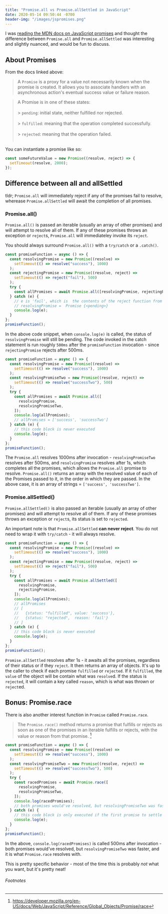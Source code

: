 ```yaml
---
title: "Promise.all vs Promise.allSettled in JavaScript"
date: 2020-05-14 09:50:44 -0700
header-img: "/images/jspromises.png"
---
```


I was [reading the MDN docs on JavaScript promises](https://developer.mozilla.org/en-US/docs/Web/JavaScript/Reference/Global_Objects/Promise) and thought the difference between `Promise.all` and `Promise.allSettled` was interesting and slightly nuanced, and would be fun to discuss.

## About Promises

From the docs linked above:

> A `Promise` is a proxy for a value not necessarily known when the promise is created. It allows you to associate handlers with an asynchronous action's eventual success value or failure reason.

> A Promise is in one of these states:<br><br> > `pending`: initial state, neither fulfilled nor rejected.<br><br> > `fulfilled`: meaning that the operation completed successfully.<br><br> > `rejected`: meaning that the operation failed.<br><br>

You can instantiate a promise like so:

```js
const someFutureValue = new Promise((resolve, reject) => {
  setTimeout(resolve, 2000);
});
```

## Difference between all and allSettled

tldr; `Promise.all` will immediately reject if any of the promises fail to resolve, wherease `Promise.allSettled` will await the completion of all promises.

### Promise.all()

`Promise.all()` is passed an iterable (usually an array of other promises) and will attempt to resolve all of them. If any of these promises throws an exception or `reject`s, `Promise.all` will immediateley invoke its `reject`.

You should always surround `Promise.all()` with a `try/catch` or a `.catch()`.

```js
const promiseFunction = async () => {
  const resolvingPromise = new Promise((resolve) =>
    setTimeout(() => resolve("success"), 1000)
  );
  const rejectingPromise = new Promise((resolve, reject) =>
    setTimeout(() => reject("fail"), 500)
  );
  try {
    const allPromises = await Promise.all([resolvingPromise, rejectingPromise]);
  } catch (e) {
    // e is 'fail', which is  the contents of the reject function from rejectingPromise
    // resolvingPromise =  Promise {<pending>}
    console.log(e);
  }
};
promiseFunction();
```

In the above code snippet, when `console.log(e)` is called, the status of `resolvingPromise` will still be pending. The code invoked in the catch statement is run roughly `500ms` after the `promiseFunction` invocation - since `rejectingPromise` rejects after 500ms.

```js
const promiseFunction = async () => {
  const resolvingPromise = new Promise((resolve) =>
    setTimeout(() => resolve("success"), 1000)
  );
  const resolvingPromiseTwo = new Promise((resolve, reject) =>
    setTimeout(() => resolve("successTwo"), 500)
  );
  try {
    const allPromises = await Promise.all([
      resolvingPromise,
      resolvingPromiseTwo,
    ]);
    console.log(allPromises);
    // allPromises = ['success', 'successTwo']
  } catch (e) {
    // this code block is never executed
    console.log(e);
  }
};
promiseFunction();
```

The `Promise.all` resolves 1000ms after invocation - `resolvingPromiseTwo` resolves after 500ms, and `resolvingPromise` resolves after 1s, which completes all the promises, which allows the `Promise.all` promise to resolve. `Promise.all()` returns an array with the resolved value of each of the Promises passed to it, in the order in which they are passed. In the above case, it is an array of strings = `['success', 'successTwo']`.

### Promise.allSettled()

`Promise.allSettled()` is also passed an iterable (usually an array of other promises) and will attempt to resolve all of them. If any of these promises throws an exception or `reject`s, its status is set to `rejected`.

An important note is that `Promise.allSettled` **can never reject**. You do not need to wrap it with `try/catch` - it will always resolve.

```js
const promiseFunction = async () => {
  const resolvingPromise = new Promise((resolve) =>
    setTimeout(() => resolve("success"), 1000)
  );
  const rejectingPromise = new Promise((resolve, reject) =>
    setTimeout(() => reject("fail"), 500)
  );
  try {
    const allPromises = await Promise.allSettled([
      resolvingPromise,
      rejectingPromise,
    ]);
    console.log(allPromises);
    // allPromises
    // [
    //   {status: "fulfilled", value: 'success'},
    //   {status: "rejected",  reason: 'fail'}
    // ]
  } catch (e) {
    // this code block is never executed
    console.log(e);
  }
};
promiseFunction();
```

`Promise.allSettled` resolves after 1s - it awaits all the promises, regardless of their status or if they `reject`. It then returns an array of objects. It's up to the caller to check if each promise `fulfilled` or `rejected`. If it `fulfilled`, the `value` of the object will be contain what was `resolve`d. If the status is `rejected`, it will contain a key called `reason`, which is what was thrown or `reject`ed.

## Bonus: Promise.race

There is also another interest function in `Promise` called `Promise.race`.

> The `Promise.race()` method returns a promise that fulfills or rejects as soon as one of the promises in an iterable fulfills or rejects, with the value or reason from that promise. [^1]

```js
const promiseFunction = async () => {
  const resolvingPromise = new Promise((resolve) =>
    setTimeout(() => resolve("success"), 1000)
  );
  const resolvingPromiseTwo = new Promise((resolve, reject) =>
    setTimeout(() => resolve("successTwo"), 500)
  );
  try {
    const racedPromises = await Promise.race([
      resolvingPromise,
      resolvingPromiseTwo,
    ]);
    console.log(racedPromises);
    // both promises would've resolved, but resolvingPromiseTwo was faster, so racedPromises = 'successTwo'`
  } catch (e) {
    // this code block is only executed if the first promise to settle rejects/throws
    console.log(e);
  }
};
promiseFunction();
```

In the above, `console.log(racedPromises)` is called 500ms after invocation - both promises would've resolved, but `resolvingPromiseTwo` was faster, and it is what `Promise.race` resolves with.

This is pretty specific behavior - most of the time this is probably _not_ what you want, but it's pretty neat!

###### Footnotes

[^1]: https://developer.mozilla.org/en-US/docs/Web/JavaScript/Reference/Global_Objects/Promise/race
